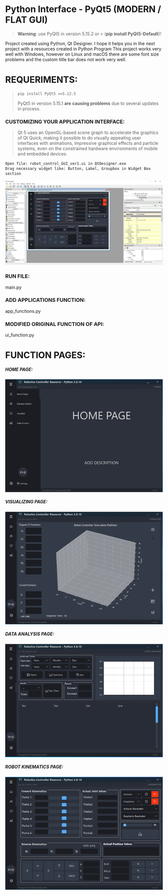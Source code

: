 # Python Interface  - PyQt5 (MODERN / FLAT GUI)
> **Warning**: use PyQt5 in version 5.15.2 or > (**pip install PyQt5-Default**)!


Project created using Python, Qt Designer.
I hope it helps you in the next project with a resources created in Python Program
This project works very well with Windows, however on Linux and macOS there are some font size problems and the custom title bar does not work very well.
# REQUERIMENTS:
> ```sh
> pip install PyQt5 ==5.12.5
> ```
> PyQt5 in version 5.15.1 **are causing problems** due to several updates in process.
>
### CUSTOMIZING YOUR APPLICATION INTERFACE:
>Qt 5 uses an OpenGL-based scene graph to accelerate the graphics of Qt Quick, making it possible to do visually appealing user interfaces with animations, impressive graphical effects and particle systems, even on the constrained hardware environments of mobile and embedded devices.

    Open file: robot_control_GUI_ver1.ui in QtDesigner.exe
    Drag necessary widget like: Button, Label, Groupbox in Widget Box section

![image_1](https://github.com/leonardin999/GUI-Default-Resources/blob/master/Designed.PNG?raw=true)
### RUN FILE:
main.py
### ADD APPLICATIONS FUNCTION:
app_functions.py
### MODIFIED ORIGINAL FUNCTION OF API:
ui_function.py

# FUNCTION PAGES:
##### HOME PAGE:
![image_2](https://github.com/leonardin999/GUI-Default-Resources/blob/master/home.PNG?raw=true)
##### VISUALIZING PAGE:
![image_3](https://github.com/leonardin999/GUI-Default-Resources/blob/master/Visualize.PNG?raw=true)
##### DATA ANALYSIS PAGE:
![image_4](https://github.com/leonardin999/GUI-Default-Resources/blob/master/data_table.PNG?raw=true)
##### ROBOT KINEMATICS PAGE:
![image_5](https://github.com/leonardin999/GUI-Default-Resources/blob/master/mauual.PNG?raw=true)